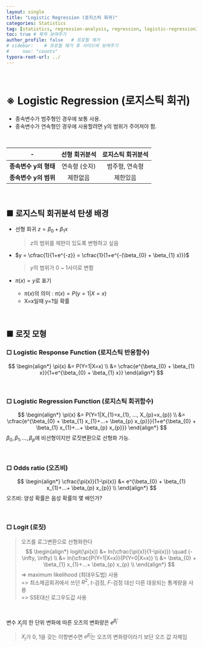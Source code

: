 ```yaml
---
layout: single
title: "Logistic Regression (로지스틱 회귀)"
categories: Statistics
tag: [statistics, regression-analysis, regression, logistic-regression]
toc: true # 목차 보여주기
author_profile: false   # 프로필 제거
# sidebar:    # 프로필 제거 후 사이드바 보여주기
#     nav: "counts"
typora-root-url: ../
---
```

<br>

# **※ Logistic Regression (로지스틱 회귀)**
- 종속변수가 범주형인 경우에 보통 사용.
- 종속변수가 연속형인 경우에 사용할려면 y의 범위가 주어져야 함.

<br>

| - | **선형 회귀분석** | **로지스틱 회귀분석** |
|:---------------:|:-----------:|:-------------:|
| **종속변수 y의 형태**  | 연속형 (숫자)    | 범주형, 연속형      |
| **종속변수 y의 범위**  | 제한없음        | 제한있음          |

<br>

## ■ 로지스틱 회귀분석 탄생 배경
- 선형 회귀 $z = \beta_{0} + \beta_{1} x$
  > $z$의 범위를 제한이 있도록 변형하고 싶음

- $y = \cfrac{1}{1+e^{-z}} = \cfrac{1}{1+e^{-(\beta_{0} + \beta_{1} x)}}$
  > $y$의 범위가 0 ~ 1사이로 변함
- $\pi(x) = y$로 표기
  - $\pi(x)$의 의미 : $\pi(x) = P(y=1|X=x)$
  - X=x일때 y=1일 확률

<br>

## ■ 로짓 모형
### □ Logistic Response Function (로지스틱 반응함수)
$$
\begin{align*}
\pi(x) &= P(Y=1|X=x) \\
&= \cfrac{e^{\beta_{0} + \beta_{1} x}}{1+e^{\beta_{0} + \beta_{1} x}}
\end{align*}
$$

<br>

### □ Logistic Regression Function (로지스틱 회귀함수)
$$
\begin{align*}
\pi(x) &= P(Y=1|X_{1}=x_{1}, ..., X_{p}=x_{p}) \\
&= \cfrac{e^{\beta_{0} + \beta_{1} x_{1}+...+ \beta_{p} x_{p}}}{1+e^{\beta_{0} + \beta_{1} x_{1}+...+ \beta_{p} x_{p}}}
\end{align*}
$$
$\beta_{0}, \beta_{1}, ..., \beta_{p}$에 비선형이지만 로짓변환으로 선형화 가능.

<br>

### □ Odds ratio (오즈비)
$$
\begin{align*}
\cfrac{\pi(x)}{1-\pi(x)} &= e^{\beta_{0} + \beta_{1} x_{1}+...+ \beta_{p} x_{p}} \\
\end{align*}
$$
오즈비: 양성 확률은 음성 확률의 몇 배인가?

<br>

### □ Logit (로짓)
> 오즈를 로그변환으로 선형화한다
$$
\begin{align*}
logit(\pi(x)) &= ln(\cfrac{\pi(x)}{1-\pi(x)}) \quad (-\infty, \infty) \\
&= ln(\cfrac{P(Y=1|X=x)}{P(Y=0|X=x)} \\
&= \beta_{0} + \beta_{1} x_{1}+...+ \beta_{p} x_{p} \\
\end{align*}
$$
> => maximum likelihood (최대우도법) 사용<br>
> => 최소제곱회귀에서 쓰던 $R^{2}$, $t$-검정, $F$-검정 대신 다른 대응되는 통계량을 사용<br>
> => SSE대신 로그우도값 사용<br>

<br>

변수 $X_{j}$의 한 단위 변화에 따른 오즈의 변화량은 $e^{\hat \beta_{j}}$ <br>
> $X_{j}$가 0, 1을 갖는 이항변수면 $e^{\hat \beta_{j}}$는 오즈의 변화량이라기 보단 오즈 값 자체임